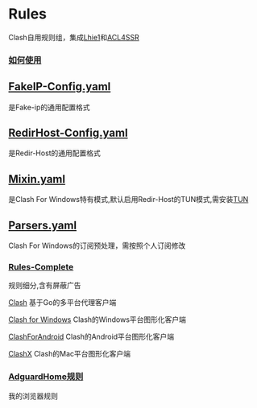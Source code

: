 # Rules
Clash自用规则组，集成[Lhie1](https://github.com/lhie1/Rules)和[ACL4SSR](https://github.com/ACL4SSR/ACL4SSR)

### [如何使用](https://github.com/zzcabc/Rules/tree/main/HowToUse.md)

## [FakeIP-Config.yaml](https://github.com/zzcabc/Rules/tree/main/FakeIP-Config.yaml)

是Fake-ip的通用配置格式

## [RedirHost-Config.yaml](https://github.com/zzcabc/Rules/tree/main/RedirHost-Config.yaml)

是Redir-Host的通用配置格式

## [Mixin.yaml](https://github.com/zzcabc/Rules/tree/main/Mixin.yaml)

是Clash For Windows特有模式,默认启用Redir-Host的TUN模式,需安装[TUN](https://www.wintun.net/)

## [Parsers.yaml](https://github.com/zzcabc/Rules/tree/main/Parsers.yaml)

Clash For Windows的订阅预处理，需按照个人订阅修改

### [Rules-Complete](https://github.com/zzcabc/Rules/tree/main/Rules-Complete) 
规则细分,含有屏蔽广告




[Clash](https://github.com/Dreamacro/clash) 基于Go的多平台代理客户端

[Clash for Windows](https://github.com/Fndroid/clash_for_windows_pkg) Clash的Windows平台图形化客户端

[ClashForAndroid](https://github.com/Kr328/ClashForAndroid) Clash的Android平台图形化客户端

[ClashX](https://github.com/yichengchen/clashX) Clash的Mac平台图形化客户端


### [AdguardHome规则](https://github.com/zzcabc/Rules/tree/main/AdGuardHome.json)

我的浏览器规则

